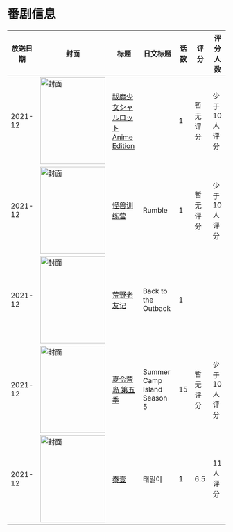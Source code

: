 # 番剧信息

|放送日期|封面|标题|日文标题|话数|评分|评分人数|
|---|---|---|---|---|---|---|
|2021-12|<img src="/img/no_icon_subject.png" alt="封面" style="width:150px;height:200px;object-fit:cover;">|[祓魔少女シャルロット Anime Edition](https://bangumi.tv/subject/363868)||1|暂无评分|少于10人评分|
|2021-12|<img src="//lain.bgm.tv/pic/cover/c/4c/d0/465186_L7a91.jpg" alt="封面" style="width:150px;height:200px;object-fit:cover;">|[怪兽训练营](https://bangumi.tv/subject/465186)|Rumble|1|暂无评分|少于10人评分|
|2021-12|<img src="//lain.bgm.tv/pic/cover/c/84/7c/465178_HdnUF.jpg" alt="封面" style="width:150px;height:200px;object-fit:cover;">|[荒野老友记](https://bangumi.tv/subject/465178)|Back to the Outback|1|||
|2021-12|<img src="//lain.bgm.tv/pic/cover/c/52/49/439336_jMe4Y.jpg" alt="封面" style="width:150px;height:200px;object-fit:cover;">|[夏令营岛 第五季](https://bangumi.tv/subject/439336)|Summer Camp Island Season 5|15|暂无评分|少于10人评分|
|2021-12|<img src="//lain.bgm.tv/pic/cover/c/6d/c1/373774_0EhkH.jpg" alt="封面" style="width:150px;height:200px;object-fit:cover;">|[泰壹](https://bangumi.tv/subject/373774)|태일이|1|6.5|11人评分|

